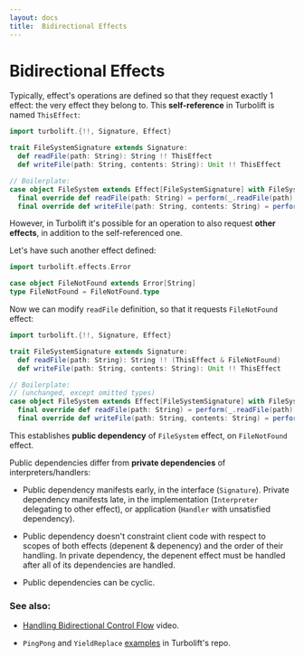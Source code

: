 ```yaml
---
layout: docs
title:  Bidirectional Effects
---
```


# Bidirectional Effects

Typically, effect's operations are defined so that they request exactly 1 effect:
the very effect they belong to. This **self-reference** in Turbolift is named `ThisEffect`:

```scala mdoc
import turbolift.{!!, Signature, Effect}

trait FileSystemSignature extends Signature:
  def readFile(path: String): String !! ThisEffect
  def writeFile(path: String, contents: String): Unit !! ThisEffect

// Boilerplate:
case object FileSystem extends Effect[FileSystemSignature] with FileSystemSignature:
  final override def readFile(path: String) = perform(_.readFile(path))
  final override def writeFile(path: String, contents: String) = perform(_.writeFile(path, contents))

```

However, in Turbolift it's possible for an operation to also request **other effects**,
in addition to the self-referenced one.

Let's have such another effect defined:
```scala mdoc:reset
import turbolift.effects.Error

case object FileNotFound extends Error[String]
type FileNotFound = FileNotFound.type
```

Now we can modify `readFile` definition, so that it requests `FileNotFound` effect:
```scala mdoc
import turbolift.{!!, Signature, Effect}

trait FileSystemSignature extends Signature:
  def readFile(path: String): String !! (ThisEffect & FileNotFound)
  def writeFile(path: String, contents: String): Unit !! ThisEffect

// Boilerplate:
// (unchanged, except omitted types)
case object FileSystem extends Effect[FileSystemSignature] with FileSystemSignature:
  final override def readFile(path: String) = perform(_.readFile(path))
  final override def writeFile(path: String, contents: String) = perform(_.writeFile(path, contents))
```

This establishes **public dependency** of `FileSystem` effect, on `FileNotFound` effect.

Public dependencies differ from **private dependencies** of interpreters/handlers:

- Public dependency manifests early, in the interface (`Signature`).
Private dependency manifests late, in the implementation (`Interpreter` delegating to other effect),
or application (`Handler` with unsatisfied dependency).

- Public dependency doesn't constraint client code
with respect to scopes of both effects (depenent & depenency) and the order of their handling.
In private dependency, the depenent effect must be handled after all of its dependencies are handled.

- Public dependencies can be cyclic.


### See also:

- [Handling Bidirectional Control Flow](https://www.youtube.com/watch?v=RLTEuZNtRCc) video.

- `PingPong` and `YieldReplace` [examples](https://github.com/marcinzh/turbolift/tree/master/modules/examples/src/main/scala/examples)
in Turbolift's repo.